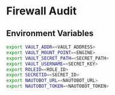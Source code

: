 # Firewall Audit

## Environment Variables
```bash
export VAULT_ADDR=<VAULT ADDRESS>
export VAULT_MOUNT_POINT=<ENGINE>
export VAULT_SECRET_PATH=<SECRET_PATH>
export VAULT_USERNAME=<SECRET_KEY>
export ROLEID=<ROLE_ID>
export SECRETID=<SECRET_ID>
export NAUTOBOT_URL=<NAUTOBOT_URL>
export NAUTOBOT_TOKEN=<NAUTOBOT_TOKEN>
```
